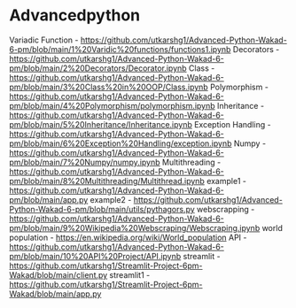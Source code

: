 # Advancedpython

Variadic Function - https://github.com/utkarshg1/Advanced-Python-Wakad-6-pm/blob/main/1%20Varidic%20functions/functions1.ipynb
Decorators - https://github.com/utkarshg1/Advanced-Python-Wakad-6-pm/blob/main/2%20Decorators/Decorator.ipynb
Class - https://github.com/utkarshg1/Advanced-Python-Wakad-6-pm/blob/main/3%20Class%20in%20OOP/Class.ipynb
Polymorphism - https://github.com/utkarshg1/Advanced-Python-Wakad-6-pm/blob/main/4%20Polymorphism/polymorphism.ipynb
Inheritance - https://github.com/utkarshg1/Advanced-Python-Wakad-6-pm/blob/main/5%20Inheritance/Inheritance.ipynb
Exception Handling - https://github.com/utkarshg1/Advanced-Python-Wakad-6-pm/blob/main/6%20Exception%20Handling/exception.ipynb
Numpy - https://github.com/utkarshg1/Advanced-Python-Wakad-6-pm/blob/main/7%20Numpy/numpy.ipynb
Multithreading - https://github.com/utkarshg1/Advanced-Python-Wakad-6-pm/blob/main/8%20Multithreading/Multithread.ipynb
example1 - https://github.com/utkarshg1/Advanced-Python-Wakad-6-pm/blob/main/app.py
example2 - https://github.com/utkarshg1/Advanced-Python-Wakad-6-pm/blob/main/utils/pythagors.py
webscrapping - https://github.com/utkarshg1/Advanced-Python-Wakad-6-pm/blob/main/9%20Wikipedia%20Webscraping/Webscraping.ipynb
world population - https://en.wikipedia.org/wiki/World_population
API - https://github.com/utkarshg1/Advanced-Python-Wakad-6-pm/blob/main/10%20API%20Project/API.ipynb
streamlit - https://github.com/utkarshg1/Streamlit-Project-6pm-Wakad/blob/main/client.py
streamlit1 - https://github.com/utkarshg1/Streamlit-Project-6pm-Wakad/blob/main/app.py